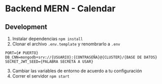 # Backend MERN - Calendar

## Development

1. Instalar dependencias `npm install`
2. Clonar el archivo `.env.template` y renombrarlo a `.env`
```
PORT={# PUERTO}
DB_CNN=mongodb+srv://{USUARIO}:{CONTRASEÑA}@{CLUSTER}/{BASE DE DATOS}
SECRET_JWT_SEED={PALABRA SECRETA A USAR}
```
3. Cambiar las variables de entorno de acuerdo a tu configuración
4. Correr el servidor `npm start`

